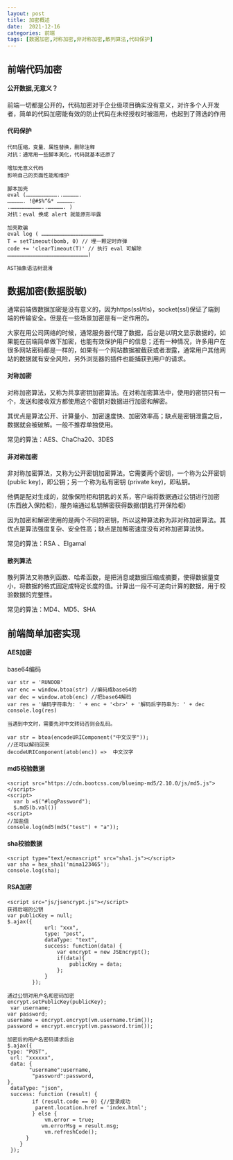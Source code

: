 ```yaml
---
layout: post
title: 加密概述
date:  2021-12-16
categories: 前端
tags: [数据加密,对称加密,非对称加密,散列算法,代码保护]
---
```


## 前端代码加密

#### 公开数据,无意义？

前端一切都是公开的，代码加密对于企业级项目确实没有意义，对许多个人开发者，简单的代码加密能有效的防止代码在未经授权时被滥用，也起到了筛选的作用

#### 代码保护

```
代码压缩，变量、属性替换，删除注释
对抗：通常用一些脚本美化，代码就基本还原了

增加无意义代码
影响自己的页面性能和维护

脚本加壳
eval (…………………………..…………….
……………. !@#$%^&* …………….
.…………………………..……………. )
对抗：eval 换成 alert 就能原形毕露

加壳欺骗
eval log ( ……………………………………………………
T = setTimeout(bomb, 0) // 埋一颗定时炸弹
code += 'clearTimeout(T)' // 执行 eval 可解除
……………………………………………………………………)

AST抽象语法树混淆
```

## 数据加密(数据脱敏)

通常前端做数据加密是没有意义的，因为https(ssl/tls)，socket(ssl)保证了端到端的传输安全。但是在一些场景加密是有一定作用的。

大家在用公司网络的时候，通常服务器代理了数据，后台是以明文显示数据的，如果能在前端简单做下加密，也能有效保护用户的信息；还有一种情况，许多用户在很多网站密码都是一样的，如果有一个网站数据被截获或者泄露，通常用户其他网站的数据就有安全风险，另外浏览器的插件也能捕获到用户的请求。

#### 对称加密

对称加密算法，又称为共享密钥加密算法。在对称加密算法中，使用的密钥只有一个，发送和接收双方都使用这个密钥对数据进行加密和解密。

其优点是算法公开、计算量小、加密速度快、加密效率高；缺点是密钥泄露之后，数据就会被破解。一般不推荐单独使用。

常见的算法：AES、ChaCha20、3DES

#### 非对称加密

非对称加密算法，又称为公开密钥加密算法。它需要两个密钥，一个称为公开密钥 (public key)，即公钥；另一个称为私有密钥 (private key)，即私钥。

他俩是配对生成的，就像保险柜和钥匙的关系，客户端将数据通过公钥进行加密(东西放入保险柜)，服务端通过私钥解密获得数据(钥匙打开保险柜)

因为加密和解密使用的是两个不同的密钥，所以这种算法称为非对称加密算法。其优点是算法强度复杂、安全性高；缺点是加解密速度没有对称加密算法快。

常见的算法：RSA 、Elgamal

#### 散列算法

散列算法又称散列函数、哈希函数，是把消息或数据压缩成摘要，使得数据量变小，将数据的格式固定成特定长度的值。计算出一段不可逆向计算的数据，用于校验数据的完整性。

常见的算法：MD4、MD5、SHA

## 前端简单加密实现

#### AES加密

base64编码
```
var str = 'RUNOOB'
var enc = window.btoa(str) //编码成base64的
var dec = window.atob(enc) //把base64解码
var res = '编码字符串为: ' + enc + '<br>' + '解码后字符串为: ' + dec
console.log(res)

当遇到中文时，需要先对中文转码否则会乱码。

var str = btoa(encodeURIComponent("中文汉字"));
//还可以解码回来
decodeURIComponent(atob(enc)) =>  中文汉字
```

#### md5校验数据

```
<script src="https://cdn.bootcss.com/blueimp-md5/2.10.0/js/md5.js"></script>
<script>
  var b =$("#logPassword");
  $.md5(b.val())
<script>
//加盐值
console.log(md5(md5("test") + "a"));
```

#### sha校验数据

```
<script type="text/ecmascript" src="sha1.js"></script>
var sha = hex_sha1('mima123465');
console.log(sha);
```

#### RSA加密

```
<script src="js/jsencrypt.js"></script>
获得后端的公钥
var publicKey = null;
$.ajax({
            url: "xxx",
            type: "post",
            dataType: "text",
            success: function(data) {
                var encrypt = new JSEncrypt();
                if(data){
                    publicKey = data;
                };
            }
        });

通过公钥对用户名和密码加密
encrypt.setPublicKey(publicKey);
 var username;
var password;
username = encrypt.encrypt(vm.username.trim());
password = encrypt.encrypt(vm.password.trim());

加密后的用户名密码请求后台
$.ajax({
type: "POST",
 url: "xxxxxx",
 data: {
       "username":username,
		"password":password,
},
 dataType: "json",
 success: function (result) {
        if (result.code == 0) {//登录成功
         parent.location.href = 'index.html';
        } else {
            vm.error = true;
           vm.errorMsg = result.msg;
            vm.refreshCode();
      }
    }
 });
```